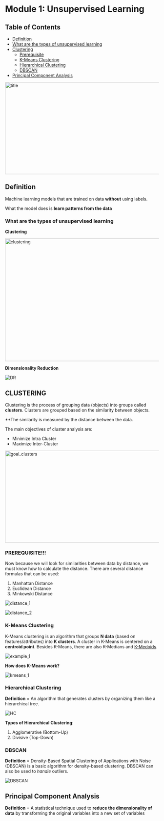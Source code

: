 # Module 1: Unsupervised Learning

## Table of Contents

- [Definition](#definition)
- [What are the types of unsupervised learning](#what-are-the-types-of-unsupervised-learning)
- [Clustering](#clustering-1)
  - [Prerequisite](#prerequisite)
  - [K-Means Clustering](#k-means-clustering)
  - [Hierarchical Clustering](#hierarchical-clustering)
  - [DBSCAN](#dbscan)
- [Principal Component Analysis](#principal-component-analysis)

<img src="./assets/title.webp" alt="title" width="800" height="300">

## Definition

Machine learning models that are trained on data **without** using labels.

What the model does is **learn patterns from the data**

### What are the types of unsupervised learning

**Clustering**

<img src="./assets/clustering.webp" alt="clustering" width="800" height="400">

**Dimensionality Reduction**

![DR](./assets/DR.gif)

## CLUSTERING

Clustering is the process of grouping data (objects) into groups called **clusters**. Clusters are grouped based on the similarity between objects.

\*\*The similarity is measured by the distance between the data.

The main objectives of cluster analysis are:

- Minimize Intra Cluster
- Maximize Inter-Cluster

<img src="./assets/goal_cluster_eng.png" alt="goal_clusters" width="800" height="300">

### PREREQUISITE!!!

Now because we will look for similarities between data by distance, we must know how to calculate the distance. There are several distance formulas that can be used:

1. Manhattan Distance
2. Euclidean Distance
3. Minkowski Distance

![distance_1](./assets/distance_1.png)

![distance_2](./assets/distance_2.png)

### K-Means Clustering

K-Means clustering is an algorithm that groups **N data** (based on features/attributes) into **K clusters**. A cluster in K-Means is centered on a **centroid point**. Besides K-Means, there are also K-Medians and [K-Medoids](https://esairina.medium.com/clustering-menggunakan-algoritma-k-medoids-67179a333723).

![example_1](./assets/example_1.png)

**How does K-Means work?**

![kmeans_1](./assets/kmeans_1_eng.png)

### Hierarchical Clustering

**Definition** = An algorithm that generates clusters by organizing them like a hierarchical tree.

![HC](./assets/HC.png)

**Types of Hierarchical Clustering**:

1. Agglomerative (Bottom-Up)
2. Divisive (Top-Down)

### DBSCAN

**Definition** = Density-Based Spatial Clustering of Applications with Noise (DBSCAN) is a basic algorithm for density-based clustering. DBSCAN can also be used to _handle_ outliers.

![DBSCAN](./assets/DBSCAN.gif)

## Principal Component Analysis

**Definition** = A statistical technique used to **reduce the dimensionality of data** by transforming the original variables into a new set of variables
